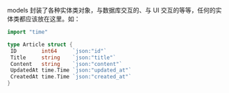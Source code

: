 models
封装了各种实体类对象，与数据库交互的、与 UI 交互的等等，任何的实体类都应该放在这里。如：

```go
import "time"

type Article struct {
 ID        int64     `json:"id"`
 Title     string    `json:"title"`
 Content   string    `json:"content"`
 UpdatedAt time.Time `json:"updated_at"`
 CreatedAt time.Time `json:"created_at"`
}
```